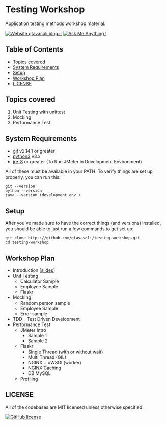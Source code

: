 # Testing Workshop

Application testing methods workshop material. 

[![Website gtavasoli.blog.ir](https://img.shields.io/website-up-down-green-red/http/shields.io.svg)](http://gtavasoli.blog.ir/)
[![Ask Me Anything !](https://img.shields.io/badge/Ask%20me-anything-1abc9c.svg)](https://t.me/gtavasoli_me)

## Table of Contents
- [Topics covered](#topics-covered)
- [System Requirements](#system-requirements)
- [Setup](#setup)
- [Workshop Plan](#workshop-plan)
- [LICENSE](#licence)


## Topics covered
1.  Unit Testing with [unittest](https://docs.python.org/3/library/unittest.html)
2. Mocking
3. Performance Test

## System Requirements
- [git][git] v2.14.1 or greater
- [python3][python3] v3.x
- [jre-8][jre-8] or greater (To Run JMeter in Development Environment)

All of these must be available in your PATH. To verify things are set up properly, you can run this:

```
git --version
python --version
java --version (development env.)
```

## Setup
After you've made sure to have the correct things (and versions) installed, you should be able to just run a few commands to get set up:

```
git clone https://github.com/gtavasoli/testing-workshop.git
cd testing-workshop
```


## Workshop Plan
- Introduction [[slides]]
- Unit Testing
  - Calculator Sample
  - Employee Sample
  - Flaskr
- Mocking
   - Random person sample
  - Employee Sample
  - Error sample
- TDD – Test Driven Development
- Performance Test
  - JMeter Intro
    - Sample 1
    - Sample 2
  - Flaskr
    - Single Thread (with or without wait)
    - Multi Thread (GIL)
    - NGINX + uWSGI (worker) 
    - NGINX Caching
    - DB MySQL
  - Profiling


## LICENSE
All of the codebases are MIT licensed unless otherwise specified. 

[![GitHub license](https://img.shields.io/github/license/Naereen/StrapDown.js.svg)](https://github.com/Naereen/StrapDown.js/blob/master/LICENSE)

[git]: https://git-scm.com/
[python3]: https://www.python.org/downloads/release/python-373/
[jre-8]: https://www.oracle.com/technetwork/java/javase/downloads/jre8-downloads-2133155.html
[slides]: http://
[flaskr]: https://github.com/pallets/flask/tree/master/examples/tutorial/flaskr